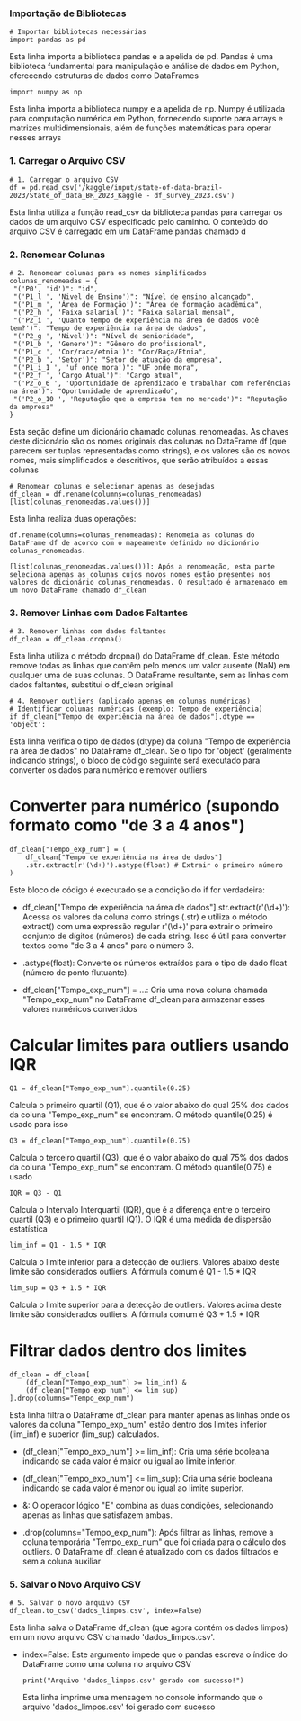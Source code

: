 ### Importação de Bibliotecas

    # Importar bibliotecas necessárias
    import pandas as pd

Esta linha importa a biblioteca pandas e a apelida de pd. Pandas é uma biblioteca fundamental para manipulação e análise de dados em Python, oferecendo estruturas de dados como DataFrames

    import numpy as np

Esta linha importa a biblioteca numpy e a apelida de np. Numpy é utilizada para computação numérica em Python, fornecendo suporte para arrays e matrizes multidimensionais, além de funções matemáticas para operar nesses arrays

### 1. Carregar o Arquivo CSV

    # 1. Carregar o arquivo CSV
    df = pd.read_csv('/kaggle/input/state-of-data-brazil-2023/State_of_data_BR_2023_Kaggle - df_survey_2023.csv')

Esta linha utiliza a função read_csv da biblioteca pandas para carregar os dados de um arquivo CSV especificado pelo caminho. O conteúdo do arquivo CSV é carregado em um DataFrame pandas chamado d

### 2. Renomear Colunas

    # 2. Renomear colunas para os nomes simplificados
    colunas_renomeadas = {
     "('P0', 'id')": "id",
     "('P1_l ', 'Nivel de Ensino')": "Nível de ensino alcançado",
     "('P1_m ', 'Área de Formação')": "Área de formação acadêmica",
     "('P2_h ', 'Faixa salarial')": "Faixa salarial mensal",
     "('P2_i ', 'Quanto tempo de experiência na área de dados você tem?')": "Tempo de experiência na área de dados",
     "('P2_g ', 'Nivel')": "Nível de senioridade",
     "('P1_b ', 'Genero')": "Gênero do profissional",
     "('P1_c ', 'Cor/raca/etnia')": "Cor/Raça/Etnia",
     "('P2_b ', 'Setor')": "Setor de atuação da empresa",
     "('P1_i_1 ', 'uf onde mora')": "UF onde mora",
     "('P2_f ', 'Cargo Atual')": "Cargo atual",
     "('P2_o_6 ', 'Oportunidade de aprendizado e trabalhar com referências na área')": "Oportunidade de aprendizado",
     "('P2_o_10 ', 'Reputação que a empresa tem no mercado')": "Reputação da empresa"
    }

Esta seção define um dicionário chamado colunas_renomeadas. As chaves deste dicionário são os nomes originais das colunas no DataFrame df (que parecem ser tuplas representadas como strings), e os valores são os novos nomes, mais simplificados e descritivos, que serão atribuídos a essas colunas
    
    # Renomear colunas e selecionar apenas as desejadas
    df_clean = df.rename(columns=colunas_renomeadas)[list(colunas_renomeadas.values())]

Esta linha realiza duas operações:
    
    df.rename(columns=colunas_renomeadas): Renomeia as colunas do DataFrame df de acordo com o mapeamento definido no dicionário colunas_renomeadas.
    
    [list(colunas_renomeadas.values())]: Após a renomeação, esta parte seleciona apenas as colunas cujos novos nomes estão presentes nos valores do dicionário colunas_renomeadas. O resultado é armazenado em um novo DataFrame chamado df_clean

### 3. Remover Linhas com Dados Faltantes
    
    # 3. Remover linhas com dados faltantes
    df_clean = df_clean.dropna()

Esta linha utiliza o método dropna() do DataFrame df_clean. Este método remove todas as linhas que contêm pelo menos um valor ausente (NaN) em qualquer uma de suas colunas. O DataFrame resultante, sem as linhas com dados faltantes, substitui o df_clean original

    # 4. Remover outliers (aplicado apenas em colunas numéricas)
    # Identificar colunas numéricas (exemplo: Tempo de experiência)
    if df_clean["Tempo de experiência na área de dados"].dtype == 'object':

Esta linha verifica o tipo de dados (dtype) da coluna "Tempo de experiência na área de dados" no DataFrame df_clean. Se o tipo for 'object' (geralmente indicando strings), o bloco de código seguinte será executado para converter os dados para numérico e remover outliers

 # Converter para numérico (supondo formato como "de 3 a 4 anos")
    df_clean["Tempo_exp_num"] = (
        df_clean["Tempo de experiência na área de dados"]
        .str.extract(r'(\d+)').astype(float) # Extrair o primeiro número
    )

Este bloco de código é executado se a condição do if for verdadeira:

- df_clean["Tempo de experiência na área de dados"].str.extract(r'(\d+)'): Acessa os valores da coluna como strings (.str) e utiliza o método extract() com uma expressão regular r'(\d+)' para extrair o primeiro conjunto de dígitos (números) de cada string. Isso é útil para converter textos como "de 3 a 4 anos" para o número 3.

- .astype(float): Converte os números extraídos para o tipo de dado float (número de ponto flutuante).

- df_clean["Tempo_exp_num"] = ...: Cria uma nova coluna chamada "Tempo_exp_num" no DataFrame df_clean para armazenar esses valores numéricos convertidos


 # Calcular limites para outliers usando IQR
    Q1 = df_clean["Tempo_exp_num"].quantile(0.25)

Calcula o primeiro quartil (Q1), que é o valor abaixo do qual 25% dos dados da coluna "Tempo_exp_num" se encontram. O método quantile(0.25) é usado para isso

    Q3 = df_clean["Tempo_exp_num"].quantile(0.75)

Calcula o terceiro quartil (Q3), que é o valor abaixo do qual 75% dos dados da coluna "Tempo_exp_num" se encontram. O método quantile(0.75) é usado

    IQR = Q3 - Q1

Calcula o Intervalo Interquartil (IQR), que é a diferença entre o terceiro quartil (Q3) e o primeiro quartil (Q1). O IQR é uma medida de dispersão estatística

    lim_inf = Q1 - 1.5 * IQR

Calcula o limite inferior para a detecção de outliers. Valores abaixo deste limite são considerados outliers. A fórmula comum é Q1 - 1.5 * IQR

    lim_sup = Q3 + 1.5 * IQR

Calcula o limite superior para a detecção de outliers. Valores acima deste limite são considerados outliers. A fórmula comum é Q3 + 1.5 * IQR

 # Filtrar dados dentro dos limites
    df_clean = df_clean[
        (df_clean["Tempo_exp_num"] >= lim_inf) &
        (df_clean["Tempo_exp_num"] <= lim_sup)
    ].drop(columns="Tempo_exp_num")

Esta linha filtra o DataFrame df_clean para manter apenas as linhas onde os valores da coluna "Tempo_exp_num" estão dentro dos limites inferior (lim_inf) e superior (lim_sup) calculados.

- (df_clean["Tempo_exp_num"] >= lim_inf): Cria uma série booleana indicando se cada valor é maior ou igual ao limite inferior.

- (df_clean["Tempo_exp_num"] <= lim_sup): Cria uma série booleana indicando se cada valor é menor ou igual ao limite superior.

- &: O operador lógico "E" combina as duas condições, selecionando apenas as linhas que satisfazem ambas.

- .drop(columns="Tempo_exp_num"): Após filtrar as linhas, remove a coluna temporária "Tempo_exp_num" que foi criada para o cálculo dos outliers. O DataFrame df_clean é atualizado com os dados filtrados e sem a coluna auxiliar

### 5. Salvar o Novo Arquivo CSV
    # 5. Salvar o novo arquivo CSV
    df_clean.to_csv('dados_limpos.csv', index=False)


Esta linha salva o DataFrame df_clean (que agora contém os dados limpos) em um novo arquivo CSV chamado 'dados_limpos.csv'.

- index=False: Este argumento impede que o pandas escreva o índice do DataFrame como uma coluna no arquivo CSV

      print("Arquivo 'dados_limpos.csv' gerado com sucesso!")

  Esta linha imprime uma mensagem no console informando que o arquivo 'dados_limpos.csv' foi gerado com sucesso

